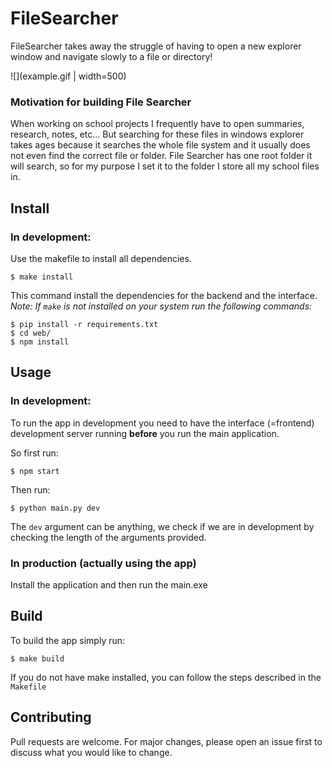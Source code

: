 # FileSearcher
FileSearcher takes away the struggle of having to open a new explorer window and navigate slowly to a file or directory!

![](example.gif | width=500)

### Motivation for building File Searcher
When working on school projects I frequently have to open summaries, research, notes, etc... But searching for these files in windows explorer takes ages because it searches the whole file system and it usually does not even find the correct file or folder. File Searcher has one root folder it will search, so for my purpose I set it to the folder I store all my school files in.



## Install
### In development:
Use the makefile to install all dependencies.
  ```
  $ make install
  ```
This command install the dependencies for the backend and the interface.  
*Note: If `make` is not installed on your system run the following commands:*
```
$ pip install -r requirements.txt
$ cd web/
$ npm install
```

## Usage
### In development:
To run the app in development you need to have the interface (=frontend) development server running **before** you run the main application.  

So first run:
```
$ npm start 
```
Then run:
```
$ python main.py dev
```
The `dev` argument can be anything, we check if we are in development by checking the length of the arguments provided.

### In production (actually using the app)
Install the application and then run the main.exe

## Build
To build the app simply run:
```
$ make build
```
If you do not have make installed, you can follow the steps described in the `Makefile`

## Contributing
Pull requests are welcome. For major changes, please open an issue first to discuss what you would like to change.


